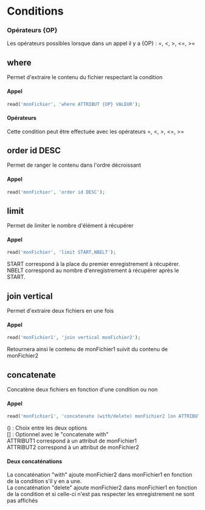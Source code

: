# Conditions
### Opérateurs {OP}
Les opérateurs possibles lorsque dans un appel il y a {OP} : =, <, >, <=, >=

## where
Permet d'extraire le contenu du fichier respectant la condition

#### Appel
``` php
read('monFichier', 'where ATTRIBUT {OP} VALEUR');
```

#### Opérateurs
Cette condition peut être effectuée avec les opérateurs =, <, >, <=, >=


## order id DESC
Permet de ranger le contenu dans l'ordre décroissant

#### Appel
``` php
read('monFichier', 'order id DESC');
```


## limit
Permet de limiter le nombre d'élément à récupérer

#### Appel
``` php
read('monFichier', 'limit START,NBELT');
```
START correspond à la place du premier enregistrement à récupérer.  
NBELT correspond au nombre d'enregistrement à récupérer après le START.



## join vertical
Permet d'extraire deux fichiers en une fois

#### Appel
``` php
read('monFichier1', 'join vertical monFichier2');
```
Retournera ainsi le contenu de monFichier1 suivit du contenu de monFichier2


## concatenate
Concatène deux fichiers en fonction d'une condition ou non

#### Appel
``` php
read('monFichier1', 'concatenate (with/delete) monFichier2 [on ATTRIBUT1 {OP} ATTRIBUT2]');
```
() : Choix entre les deux options  
[] : Optionnel avec le "concatenate with"  
ATTRIBUT1 correspond à un attribut de monFichier1  
ATTRIBUT2 correspond à un attribut de monFichier2

#### Deux concaténations
La concaténation "with" ajoute monFichier2 dans monFichier1 en fonction de la condition s'il y en a une.  
La concaténation "delete" ajoute monFichier2 dans monFichier1 en fonction de la condition et si celle-ci n'est pas respecter les enregistrement ne sont pas affichés
